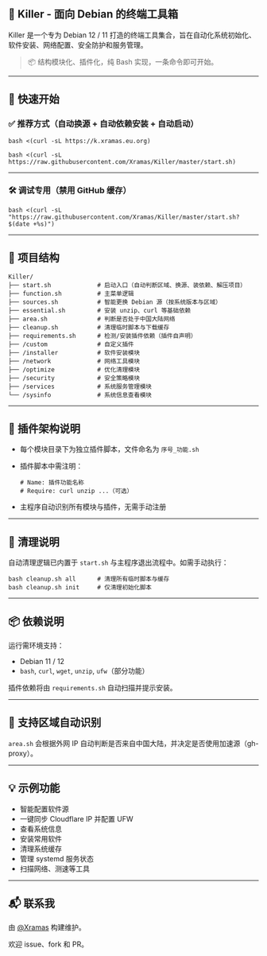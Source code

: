 ## 🧠 Killer - 面向 Debian 的终端工具箱

Killer 是一个专为 Debian 12 / 11 打造的终端工具集合，旨在自动化系统初始化、软件安装、网络配置、安全防护和服务管理。

> 📦 结构模块化、插件化，纯 Bash 实现，一条命令即可开始。

---

## 🚀 快速开始

### ✅ 推荐方式（自动换源 + 自动依赖安装 + 自动启动）

```
bash <(curl -sL https://k.xramas.eu.org)
```

```
bash <(curl -sL https://raw.githubusercontent.com/Xramas/Killer/master/start.sh)
```

---

### 🛠 调试专用（禁用 GitHub 缓存）

```
bash <(curl -sL "https://raw.githubusercontent.com/Xramas/Killer/master/start.sh?$(date +%s)")
```

---

## 📁 项目结构

```
Killer/
├── start.sh             # 启动入口（自动判断区域、换源、装依赖、解压项目）
├── function.sh          # 主菜单逻辑
├── sources.sh           # 智能更换 Debian 源（按系统版本与区域）
├── essential.sh         # 安装 unzip、curl 等基础依赖
├── area.sh              # 判断是否处于中国大陆网络
├── cleanup.sh           # 清理临时脚本与下载缓存
├── requirements.sh      # 检测/安装插件依赖（插件自声明）
├── /custom              # 自定义插件
├── /installer           # 软件安装模块
├── /network             # 网络工具模块
├── /optimize            # 优化清理模块
├── /security            # 安全策略模块
├── /services            # 系统服务管理模块
└── /sysinfo             # 系统信息查看模块
```

---

## 🧩 插件架构说明

* 每个模块目录下为独立插件脚本，文件命名为 `序号_功能.sh`

* 插件脚本中需注明：

  ```
  # Name: 插件功能名称
  # Require: curl unzip ...（可选）
  ```

* 主程序自动识别所有模块与插件，无需手动注册

---

## 🧼 清理说明

自动清理逻辑已内置于 `start.sh` 与主程序退出流程中。如需手动执行：

```
bash cleanup.sh all      # 清理所有临时脚本与缓存
bash cleanup.sh init     # 仅清理初始化脚本
```

---

## 📦 依赖说明

运行需环境支持：

* Debian 11 / 12
* `bash`, `curl`, `wget`, `unzip`, `ufw`（部分功能）

插件依赖将由 `requirements.sh` 自动扫描并提示安装。

---

## 🧱 支持区域自动识别

`area.sh` 会根据外网 IP 自动判断是否来自中国大陆，并决定是否使用加速源（gh-proxy）。

---

## 💡 示例功能

* 智能配置软件源
* 一键同步 Cloudflare IP 并配置 UFW
* 查看系统信息
* 安装常用软件
* 清理系统缓存
* 管理 systemd 服务状态
* 扫描网络、测速等工具

---

## 📬 联系我

由 [@Xramas](https://github.com/Xramas) 构建维护。

欢迎 issue、fork 和 PR。
